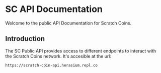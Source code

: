 # SC API Documentation

Welcome to the public API Documentation for Scratch Coins.

## Introduction

The SC Public API provides access to different endpoints to interact with the Scratch Coins network. It's accesible at the url:

```
https://scratch-coin-api.herasium.repl.co
```
